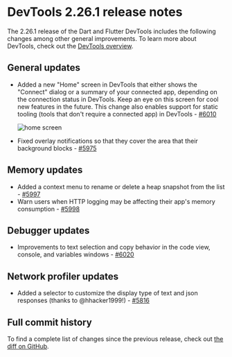 # DevTools 2.26.1 release notes

The 2.26.1 release of the Dart and Flutter DevTools
includes the following changes among other general improvements.
To learn more about DevTools, check out the
[DevTools overview](https://docs.flutter.dev/tools/devtools).

## General updates

- Added a new "Home" screen in DevTools that either shows the "Connect" dialog
  or a summary of your connected app, depending on
  the connection status in DevTools.
  Keep an eye on this screen for cool new features in the future.
  This change also enables support for static tooling
  (tools that don't require a connected app) in DevTools -
  [#6010](https://github.com/flutter/devtools/pull/6010)

  ![home screen](/assets/docs/tools/devtools/release-notes/images-2.26.1/home_screen.png "DevTools home screen")

- Fixed overlay notifications so that they
  cover the area that their background blocks -
  [#5975](https://github.com/flutter/devtools/pull/5975)

## Memory updates

- Added a context menu to rename or delete a heap snapshot from the list -
  [#5997](https://github.com/flutter/devtools/pull/5997)
- Warn users when HTTP logging may be affecting their app's memory consumption -
  [#5998](https://github.com/flutter/devtools/pull/5998)

## Debugger updates

- Improvements to text selection and copy behavior in
  the code view, console, and variables windows -
  [#6020](https://github.com/flutter/devtools/pull/6020)

## Network profiler updates

- Added a selector to customize the display type
  of text and json responses (thanks to @hhacker1999!) -
  [#5816](https://github.com/flutter/devtools/pull/5816)

## Full commit history

To find a complete list of changes since the previous release,
check out
[the diff on GitHub](https://github.com/flutter/devtools/compare/v2.25.0...v2.26.1).
